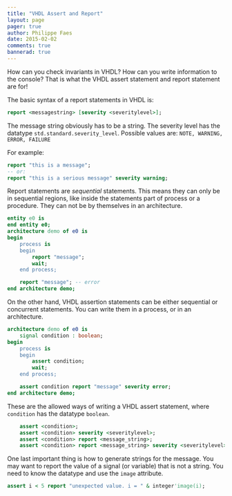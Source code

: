```yaml
---
title: "VHDL Assert and Report"
layout: page 
pager: true
author: Philippe Faes
date: 2015-02-02
comments: true
bannerad: true
---
```


How can you check invariants in VHDL? How can you write information to the console? That is what the VHDL assert statement and report statement are for!

The basic syntax of a report statements in VHDL is:
```vhdl
report <messagestring> [severity <severitylevel>];
```

The message string obviously has to be a string. The severity level has the datatype `std.standard.severity_level`. Possible values are: `NOTE, WARNING, ERROR, FAILURE`

For example:
```vhdl
report "this is a message";
-- or:
report "this is a serious message" severity warning;
```

Report statements are _sequential_ statements. This means they can only be in sequential regions, like inside the statements part of  process or a procedure. They can not be by themselves in an architecture.

```vhdl
entity e0 is
end entity e0;
architecture demo of e0 is
begin
    process is
    begin
        report "message";
        wait;
    end process;

    report "message"; -- error
end architecture demo;
```

On the other hand, VHDL assertion statements can be either sequential or concurrent statements. You can write them in a process, or in an architecture.  

```vhdl
architecture demo of e0 is
    signal condition : boolean;
begin
    process is
    begin
        assert condition;
        wait;
    end process;

    assert condition report "message" severity error;
end architecture demo;
```

These are the allowed ways of writing a VHDL assert statement, where `condition` has the datatype `boolean`.

```vhdl
    assert <condition>;
    assert <condition> severity <severitylevel>;
    assert <condition> report <message_string>;
    assert <condition> report <message_string> severity <severitylevel>;
```

One last important thing is how to generate strings for the message. You may want to report the value of a signal (or variable) that is not a string. You need to know the datatype and use the `image` attribute.

```vhdl
assert i < 5 report "unexpected value. i = " & integer'image(i);
```
